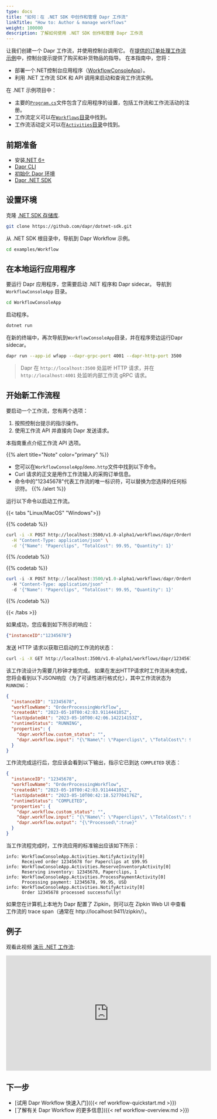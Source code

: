 ```yaml
---
type: docs
title: "如何：在 .NET SDK 中创作和管理 Dapr 工作流"
linkTitle: "How to: Author & manage workflows"
weight: 100000
description: 了解如何使用 .NET SDK 创作和管理 Dapr 工作流
---
```


让我们创建一个 Dapr 工作流，并使用控制台调用它。 在[提供的订单处理工作流示例](https://github.com/dapr/dotnet-sdk/tree/master/examples/Workflow)中，控制台提示提供了购买和补货物品的指导。 在本指南中，您将：

- 部署一个.NET控制台应用程序（[WorkflowConsoleApp](https://github.com/dapr/dotnet-sdk/tree/master/examples/Workflow/WorkflowConsoleApp)）。
- 利用 .NET 工作流 SDK 和 API 调用来启动和查询工作流实例。

在 .NET 示例项目中：
- 主要的[`Program.cs`](https://github.com/dapr/dotnet-sdk/blob/master/examples/Workflow/WorkflowConsoleApp/Program.cs)文件包含了应用程序的设置，包括工作流和工作流活动的注册。
- 工作流定义可以在[`Workflows`目录](https://github.com/dapr/dotnet-sdk/tree/master/examples/Workflow/WorkflowConsoleApp/Workflows)中找到。
- 工作流活动定义可以在[`Activities`目录](https://github.com/dapr/dotnet-sdk/tree/master/examples/Workflow/WorkflowConsoleApp/Activities)中找到。

## 前期准备

- 安装[.NET 6+](https://dotnet.microsoft.com/download)
- [Dapr CLI](https://docs.dapr.io/getting-started/install-dapr-cli/)
- [初始化 Dapr 环境](https://docs.dapr.io/getting-started/install-dapr-selfhost/)
- [Dapr .NET SDK](https://github.com/dapr/dotnet-sdk/)


## 设置环境

克隆 [.NET SDK 存储库](https://github.com/dapr/dotnet-sdk).

```sh
git clone https://github.com/dapr/dotnet-sdk.git
```

从 .NET SDK 根目录中，导航到 Dapr Workflow 示例。

```sh
cd examples/Workflow
```

## 在本地运行应用程序

要运行 Dapr 应用程序，您需要启动 .NET 程序和 Dapr sidecar。 导航到 `WorkflowConsoleApp` 目录。

```sh
cd WorkflowConsoleApp
```

启动程序。

```sh
dotnet run
```

在新的终端中，再次导航到`WorkflowConsoleApp`目录，并在程序旁边运行Dapr sidecar。

```sh
dapr run --app-id wfapp --dapr-grpc-port 4001 --dapr-http-port 3500
```

> Dapr 在 `http://localhost:3500` 处监听 HTTP 请求，并在 `http://localhost:4001` 处监听内部工作流 gRPC 请求。

## 开始新工作流程

要启动一个工作流，您有两个选项：

1. 按照控制台提示的指示操作。
1. 使用工作流 API 并直接向 Dapr 发送请求。

本指南重点介绍工作流 API 选项。

{{% alert title="Note" color="primary" %}}
  - 您可以在`WorkflowConsoleApp`/`demo.http`文件中找到以下命令。
  - Curl 请求的正文是用作工作流输入的采购订单信息。
  - 命令中的"12345678"代表工作流的唯一标识符，可以替换为您选择的任何标识符。
{{% /alert %}}


运行以下命令以启动工作流。

{{< tabs "Linux/MacOS" "Windows">}}

{{% codetab %}}

```bash
curl -i -X POST http://localhost:3500/v1.0-alpha1/workflows/dapr/OrderProcessingWorkflow/start?instanceID=12345678 \
  -H "Content-Type: application/json" \
  -d '{"Name": "Paperclips", "TotalCost": 99.95, "Quantity": 1}'
```

{{% /codetab %}}

{{% codetab %}}

```powershell
curl -i -X POST http://localhost:3500/v1.0-alpha1/workflows/dapr/OrderProcessingWorkflow/start?instanceID=12345678 `
  -H "Content-Type: application/json" `
  -d '{"Name": "Paperclips", "TotalCost": 99.95, "Quantity": 1}'
```

{{% /codetab %}}

{{< /tabs >}}

如果成功，您应看到如下所示的响应：

```json
{"instanceID":"12345678"}
```

发送 HTTP 请求以获取已启动的工作流的状态：

```bash
curl -i -X GET http://localhost:3500/v1.0-alpha1/workflows/dapr/12345678
```

该工作流设计为需要几秒钟才能完成。 如果在发出HTTP请求时工作流尚未完成，您将会看到以下JSON响应（为了可读性进行格式化），其中工作流状态为`RUNNING`：

```json
{
  "instanceID": "12345678",
  "workflowName": "OrderProcessingWorkflow",
  "createdAt": "2023-05-10T00:42:03.911444105Z",
  "lastUpdatedAt": "2023-05-10T00:42:06.142214153Z",
  "runtimeStatus": "RUNNING",
  "properties": {
    "dapr.workflow.custom_status": "",
    "dapr.workflow.input": "{\"Name\": \"Paperclips\", \"TotalCost\": 99.95, \"Quantity\": 1}"
  }
}
```

工作流完成运行后，您应该会看到以下输出，指示它已到达 `COMPLETED` 状态：

```json
{
  "instanceID": "12345678",
  "workflowName": "OrderProcessingWorkflow",
  "createdAt": "2023-05-10T00:42:03.911444105Z",
  "lastUpdatedAt": "2023-05-10T00:42:18.527704176Z",
  "runtimeStatus": "COMPLETED",
  "properties": {
    "dapr.workflow.custom_status": "",
    "dapr.workflow.input": "{\"Name\": \"Paperclips\", \"TotalCost\": 99.95, \"Quantity\": 1}",
    "dapr.workflow.output": "{\"Processed\":true}"
  }
}
```

当工作流程完成时，工作流应用的标准输出应该如下所示：

```log
info: WorkflowConsoleApp.Activities.NotifyActivity[0]
      Received order 12345678 for Paperclips at $99.95
info: WorkflowConsoleApp.Activities.ReserveInventoryActivity[0]
      Reserving inventory: 12345678, Paperclips, 1
info: WorkflowConsoleApp.Activities.ProcessPaymentActivity[0]
      Processing payment: 12345678, 99.95, USD
info: WorkflowConsoleApp.Activities.NotifyActivity[0]
      Order 12345678 processed successfully!
```

如果您在计算机上本地为 Dapr 配置了 Zipkin，则可以在 Zipkin Web UI 中查看工作流的 trace span（通常在 http://localhost:9411/zipkin/）。

## 例子

观看此视频 [演示 .NET 工作流](https://youtu.be/BxiKpEmchgQ?t=2557):

<iframe width="560" height="315" src="https://www.youtube-nocookie.com/embed/BxiKpEmchgQ?start=2557" title="YouTube 视频播放器" frameborder="0" allow="accelerometer; autoplay; clipboard-write; encrypted-media; gyroscope; picture-in-picture; web-share" allowfullscreen></iframe>

## 下一步

- [试用 Dapr Workflow 快速入门]({{< ref workflow-quickstart.md >}})
- [了解有关 Dapr Workflow 的更多信息]({{< ref workflow-overview.md >}})